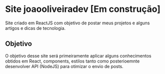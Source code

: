 # Site joaooliveiradev [Em construção]

Site criado em ReactJS com objetivo de postar meus projetos e alguns artigos e dicas de tecnologia.

## Objetivo 

O objetivo desse site será primeiramente aplicar alguns conhecimentos obtidos em React, components, estilos tanto como posterioemnte desenvolver API (NodeJS) para otimizar o envio de posts.


